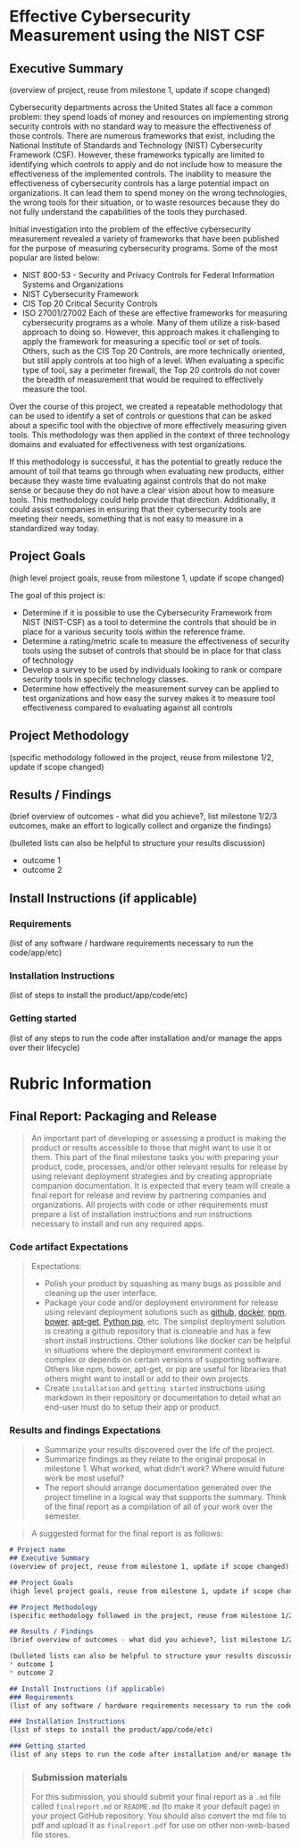# Effective Cybersecurity Measurement using the NIST CSF
## Executive Summary
(overview of project, reuse from milestone 1, update if scope changed)

Cybersecurity departments across the United States all face a common problem: they spend loads of money and resources on implementing strong security controls with no standard way to measure the effectiveness of those controls. There are numerous frameworks that exist, including the National Institute of Standards and Technology (NIST) Cybersecurity Framework (CSF). However, these frameworks typically are limited to identifying which controls to apply and do not include how to measure the effectiveness of the implemented controls. The inability to measure the effectiveness of cybersecurity controls has a large potential impact on organizations. It can lead them to spend money on the wrong technologies, the wrong tools for their situation, or to waste resources because they do not fully understand the capabilities of the tools they purchased.

Initial investigation into the problem of the effective cybersecurity measurement revealed a variety of frameworks that have been published for the purpose of measuring cybersecurity programs.  Some of the most popular are listed below:
 * NIST 800-53 - Security and Privacy Controls for Federal Information Systems and Organizations
 * NIST Cybersecurity Framework
 * CIS Top 20 Critical Security Controls
 * ISO 27001/27002
Each of these are effective frameworks for measuring cybersecurity programs as a whole.  Many of them utilize a risk-based approach to doing so.  However, this approach makes it challenging to apply the framework for measuring a specific tool or set of tools.  Others, such as the CIS Top 20 Controls, are more technically oriented, but still apply controls at too high of a level.  When evaluating a specific type of tool, say a perimeter firewall, the Top 20 controls do not cover the breadth of measurement that would be required to effectively measure the  tool.

Over the course of this project, we created a repeatable methodology that can be used to identify a set of controls or questions that can be asked about a specific tool with the objective of more effectively measuring given tools.  This methodology was then applied in the context of three technology domains and evaluated for effectiveness with test organizations.

If this methodology is successful, it has the potential to greatly reduce the amount of toil that teams go through when evaluating new products, either because they waste time evaluating against controls that do not make sense or because they do not have a clear vision about how to measure tools.  This methodology could help provide that direction.  Additionally, it could assist companies in ensuring that their cybersecurity tools are meeting their needs, something that is not easy to measure in a standardized way today.

## Project Goals
(high level project goals, reuse from milestone 1, update if scope changed)

The goal of this project is:

 * Determine if it is possible to use the Cybersecurity Framework from NIST (NIST-CSF) as a tool to determine the controls that should be in place for a various security tools within the reference frame.
 * Determine a rating/metric scale to measure the effectiveness of security tools using the subset of controls that should be in place for that class of technology
 * Develop a survey to be used by individuals looking to rank or compare security tools in specific technology classes.
 * Determine how effectively the measurement survey can be applied to test organizations and how easy the survey makes it to measure tool effectiveness compared to evaluating against all controls

## Project Methodology
(specific methodology followed in the project, reuse from milestone 1/2, update if scope changed)

## Results / Findings
(brief overview of outcomes - what did you achieve?, list milestone 1/2/3 outcomes, make an effort to logically collect and organize the findings)

(bulleted lists can also be helpful to structure your results discussion)
* outcome 1
* outcome 2

## Install Instructions (if applicable)
### Requirements
(list of any software / hardware requirements necessary to run the code/app/etc)

### Installation Instructions
(list of steps to install the product/app/code/etc)

### Getting started
(list of any steps to run the code after installation and/or manage the apps over their lifecycle)



# Rubric Information

## Final Report: Packaging and Release
>An important part of developing or assessing a product is making the product or results accessible to those that might want to use it or them. This part of the final milestone tasks you with preparing your product, code, processes, and/or other relevant results for release by using relevant deployment strategies and by creating appropriate companion documentation. It is expected that every team will create a final report for release and review by partnering companies and organizations. All projects with code or other requirements must prepare a list of installation instructions and run instructions necessary to install and run any required apps.

### Code artifact Expectations
>Expectations:
> * Polish your product by squashing as many bugs as possible and cleaning up the user interface.
> * Package your code and/or deployment environment for release using relevant deployment solutions such as [github](https://github.com/), [docker](https://www.docker.com/), [npm](https://docs.npmjs.com/getting-started/creating-node-modules), [bower](https://bower.io/docs/creating-packages/), [apt-get](https://help.launchpad.net/Packaging/PPA), [Python pip](https://packaging.python.org/distributing/), etc. The simplist deployment solution is creating a github repository that is cloneable and has a few short install instructions. Other solutions like docker can be helpful in situations where the deployment environment context is complex or depends on certain versions of supporting software. Others like npm, bower, apt-get, or pip are useful for libraries that others might want to install or add to their own projects.
> * Create ```installation``` and ```getting started``` instructions using markdown in their repository or documentation to detail what an end-user must do to setup their app or product.

### Results and findings Expectations
> * Summarize your results discovered over the life of the project.
> * Summarize findings as they relate to the original proposal in milestone 1. What worked, what didn't work? Where would future work be most useful?
> * The report should arrange documentation generated over the project timeline in a logical way that supports the summary. Think of the final report as a compilation of all of your work over the semester.

> A suggested format for the final report is as follows:

```markdown
# Project name
## Executive Summary
(overview of project, reuse from milestone 1, update if scope changed)

## Project Goals
(high level project goals, reuse from milestone 1, update if scope changed)

## Project Methodology
(specific methodology followed in the project, reuse from milestone 1/2, update if scope changed)

## Results / Findings
(brief overview of outcomes - what did you achieve?, list milestone 1/2/3 outcomes, make an effort to logically collect and organize the findings)

(bulleted lists can also be helpful to structure your results discussion)
* outcome 1
* outcome 2

## Install Instructions (if applicable)
### Requirements
(list of any software / hardware requirements necessary to run the code/app/etc)

### Installation Instructions
(list of steps to install the product/app/code/etc)

### Getting started
(list of any steps to run the code after installation and/or manage the apps over their lifecycle)


```

>### Submission materials
>For this submission, you should submit your final report as a `.md` file called `finalreport.md` or `README.md` (to make it your default page) in your project GitHub repository. You should also convert the md file to pdf and upload it as `finalreport.pdf` for use on other non-web-based file stores.
